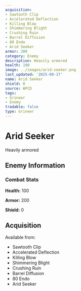 ```yaml
---
acquisition:
- Sawtooth Clip
- Accelerated Deflection
- Killing Blow
- Shimmering Blight
- Crushing Ruin
- Barrel Diffusion
- 80 Endo
- Arid Seeker
armor: 200
category: Enemy
description: Heavily armored
health: 100
image: ../images/arid-seeker.png
last_updated: '2025-09-17'
name: Arid Seeker
shield: 0
source: WFCD
tags:
- Grineer
- Enemy
tradable: false
type: Grineer
---
```


# Arid Seeker

Heavily armored

## Enemy Information

### Combat Stats

**Health:** 100

**Armor:** 200

**Shield:** 0

## Acquisition

Available from:
- Sawtooth Clip
- Accelerated Deflection
- Killing Blow
- Shimmering Blight
- Crushing Ruin
- Barrel Diffusion
- 80 Endo
- Arid Seeker

